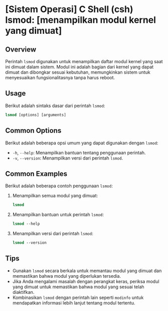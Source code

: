 # [Sistem Operasi] C Shell (csh) lsmod: [menampilkan modul kernel yang dimuat]

## Overview
Perintah `lsmod` digunakan untuk menampilkan daftar modul kernel yang saat ini dimuat dalam sistem. Modul ini adalah bagian dari kernel yang dapat dimuat dan dibongkar sesuai kebutuhan, memungkinkan sistem untuk menyesuaikan fungsionalitasnya tanpa harus reboot.

## Usage
Berikut adalah sintaks dasar dari perintah `lsmod`:

```csh
lsmod [options] [arguments]
```

## Common Options
Berikut adalah beberapa opsi umum yang dapat digunakan dengan `lsmod`:

- `-h`, `--help`: Menampilkan bantuan tentang penggunaan perintah.
- `-v`, `--version`: Menampilkan versi dari perintah `lsmod`.

## Common Examples
Berikut adalah beberapa contoh penggunaan `lsmod`:

1. Menampilkan semua modul yang dimuat:
   ```csh
   lsmod
   ```

2. Menampilkan bantuan untuk perintah `lsmod`:
   ```csh
   lsmod --help
   ```

3. Menampilkan versi dari perintah `lsmod`:
   ```csh
   lsmod --version
   ```

## Tips
- Gunakan `lsmod` secara berkala untuk memantau modul yang dimuat dan memastikan bahwa modul yang diperlukan tersedia.
- Jika Anda mengalami masalah dengan perangkat keras, periksa modul yang dimuat untuk memastikan bahwa modul yang sesuai telah diaktifkan.
- Kombinasikan `lsmod` dengan perintah lain seperti `modinfo` untuk mendapatkan informasi lebih lanjut tentang modul tertentu.